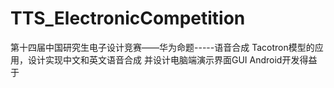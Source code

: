 # TTS_ElectronicCompetition
第十四届中国研究生电子设计竞赛——华为命题-----语音合成
Tacotron模型的应用，设计实现中文和英文语音合成 并设计电脑端演示界面GUI
Android开发得益于
